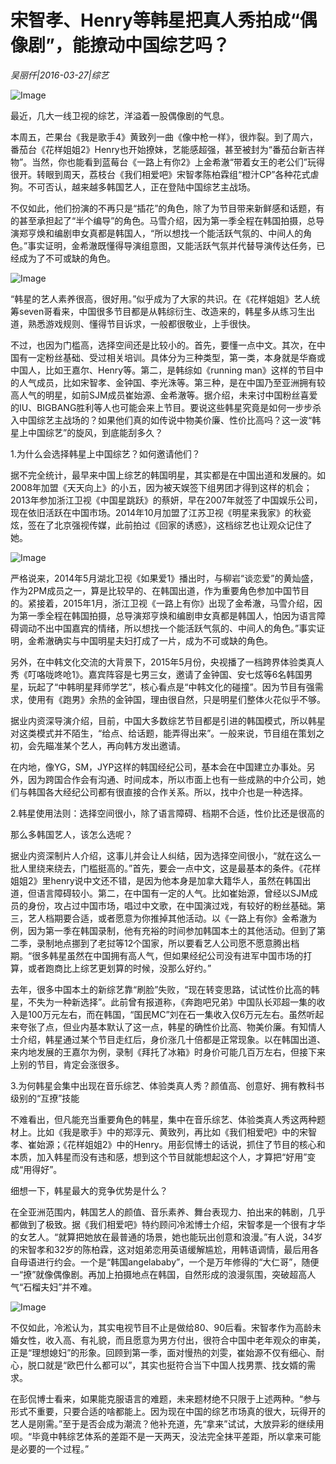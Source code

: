 # 宋智孝、Henry等韩星把真人秀拍成“偶像剧”，能撩动中国综艺吗？

*吴丽仟|2016-03-27|综艺*

![Image](http://static.ylzbl.com/uploads/ueditor/php/upload/image/20170916/1505521017477514.jpeg)

最近，几大一线卫视的综艺，洋溢着一股偶像剧的气息。

本周五，芒果台《我是歌手4》黄致列一曲《像中枪一样》，很炸裂。到了周六，番茄台《花样姐姐2》Henry也开始撩妹，艺能感超强，甚至被封为“番茄台新吉祥物”。当然，你也能看到蓝莓台《一路上有你2》上金希澈“带着女王的老公们”玩得很开。转眼到周天，荔枝台《我们相爱吧》宋智孝陈柏霖组“橙汁CP”各种花式虐狗。不可否认，越来越多韩国艺人，正在登陆中国综艺主战场。

不仅如此，他们扮演的不再只是“插花”的角色，除了为节目带来新鲜感和话题，有的甚至承担起了“半个编导”的角色。马雪介绍，因为第一季全程在韩国拍摄，总导演郑亨焕和编剧申女真都是韩国人，“所以想找一个能活跃气氛的、中间人的角色。”事实证明，金希澈既懂得导演组意图，又能活跃气氛并代替导演传达任务，已经成为了不可或缺的角色。

![Image](http://si1.go2yd.com/get-image/0GiFOu9Najo)

“韩星的艺人素养很高，很好用。”似乎成为了大家的共识。在《花样姐姐》艺人统筹seven哥看来，中国很多节目都是从韩综衍生、改造来的，韩星多从练习生出道，熟悉游戏规则、懂得节目诉求，一般都很敬业，上手很快。

不过，也因为门槛高，选择空间还是比较小的。首先，要懂一点中文。其次，在中国有一定粉丝基础、受过相关培训。具体分为三种类型，第一类，本身就是华裔或中国人，比如王嘉尔、Henry等。第二，是韩综如《running man》这样的节目中的人气成员，比如宋智孝、金钟国、李光洙等。第三种，是在中国乃至亚洲拥有较高人气的明星，如前SJM成员崔始源、金希澈等。据介绍，未来讨中国粉丝喜爱的IU、BIGBANG胜利等人也可能会来上节目。要说这些韩星究竟是如何一步步杀入中国综艺主战场的？如果他们真的如传说中物美价廉、性价比高吗？这一波“韩星上中国综艺”的旋风，到底能刮多久？

1.为什么会选择韩星上中国综艺？如何邀请他们？

据不完全统计，最早来中国上综艺的韩国明星，其实都是在中国出道和发展的。如2008年加盟《天天向上》的小五，因为被天娱签下组男团才得到这样的机会；2013年参加浙江卫视《中国星跳跃》的蔡妍，早在2007年就签了中国娱乐公司，现在依旧活跃在中国市场。2014年10月加盟了江苏卫视《明星来我家》的秋瓷炫，签在了北京强视传媒，此前拍过《回家的诱惑》，这档综艺也让观众记住了她。

![Image](http://si1.go2yd.com/get-image/0GiEs5T1bBQ)

严格说来，2014年5月湖北卫视《如果爱1》播出时，与柳岩“谈恋爱”的黄灿盛，作为2PM成员之一，算是比较早的、在韩国出道，作为重要角色参加中国节目的。紧接着，2015年1月，浙江卫视《一路上有你》出现了金希澈，马雪介绍，因为第一季全程在韩国拍摄，总导演郑亨焕和编剧申女真都是韩国人，怕因为语言障碍调动不出中国嘉宾的情绪，所以想找一个能活跃气氛的、中间人的角色。”事实证明，金希澈确实与中国明星夫妇打成了一片，成为不可或缺的角色。

另外，在中韩文化交流的大背景下，2015年5月份，央视播了一档跨界体验类真人秀《叮咯咙咚呛1》。嘉宾阵容是七男三女，邀请了金钟国、安七炫等6名韩国男星，玩起了“中韩明星拜师学艺”，核心看点是“中韩文化的碰撞”。因为节目有强需求，使用有《跑男》余热的金钟国，理由很自然，只是明星们整体火花似乎不够。

据业内资深导演介绍，目前，中国大多数综艺节目都是引进的韩国模式，所以韩星对这类模式并不陌生，“给点、给话题，能弄得出来”。一般来说，节目组在策划之初，会先瞄准某个艺人，再向韩方发出邀请。

在内地，像YG，SM，JYP这样的韩国经纪公司，基本会在中国建立办事处。另外，因为跨国合作会有沟通、时间成本，所以市面上也有一些成熟的中介公司，她们与韩国各大经纪公司都有很直接的合作关系。所以，找中介也是一种选择。

2.韩星使用法则：选择空间很小，除了语言障碍、档期不合适，性价比还是很高的

那么多韩国艺人，该怎么选呢？

据业内资深制片人介绍，这事儿并会让人纠结，因为选择空间很小，“就在这么一批人里绕来绕去，门槛挺高的。”首先，要会一点中文，这是最基本的条件。《花样姐姐2》里henry说中文还不错，是因为他本身是加拿大籍华人，虽然在韩国出道，但语言障碍较小。第二，在中国有一定的人气。比如崔始源，曾经以SJM成员的身份，攻占过中国市场，唱过中文歌，在中国演过戏，有较好的粉丝基础。第三，艺人档期要合适，或者愿意为你推掉其他活动。以《一路上有你》金希澈为例，因为第一季在韩国录制，他有充裕的时间参加韩国本土的其他活动。但到了第二季，录制地点挪到了老挝等12个国家，所以要看艺人公司愿不愿意腾出档期。“很多韩星虽然在中国拥有高人气，但如果经纪公司没有进军中国市场的打算，或者跑商比上综艺更划算的时候，没那么好约。”

去年，很多中国本土的新综艺靠“刷脸”失败，“现在转变思路，试试性价比高的韩星，不失为一种新选择”。此前曾有报道称，《奔跑吧兄弟》中国队长邓超一集的收入是100万元左右，而在韩国，“国民MC”刘在石一集收入仅6万元左右。虽然听起来夸张了点，但业内基本默认了这一点，韩星的确性价比高、物美价廉。有知情人士介绍，韩星通过某个节目走红后，身价涨几十倍都是正常现象。以在韩国出道、来内地发展的王嘉尔为例，录制《拜托了冰箱》时身价可能几百万左右，但接下来上别的节目，肯定会涨很多。

3.为何韩星会集中出现在音乐综艺、体验类真人秀？颜值高、创意好、拥有教科书级别的“互撩”技能

不难看出，但凡能充当重要角色的韩星，集中在音乐综艺、体验类真人秀这两种题材上。比如《我是歌手》中的郑淳元、黄致列，再比如《我们相爱吧》中的宋智孝、崔始源；《花样姐姐2》中的Henry。用彭侃博士的话说，抓住了节目的核心和本质，加入韩星而没有违和感，想到这个节目就能想起这个人，才算把“好用”变成“用得好”。

细想一下，韩星最大的竞争优势是什么？

在全亚洲范围内，韩国艺人的颜值、音乐素养、舞台表现力、拍出来的韩剧，几乎都做到了极致。据《我们相爱吧》特约顾问冷淞博士介绍，宋智孝是一个很有才华的女艺人。“就算把她放在最普通的场景，她也能玩出创意和浪漫。”有人说，34岁的宋智孝和32岁的陈柏霖，这对姐弟恋用英语缓解尴尬，用韩语调情，最后用各自母语进行约会。一个是“韩国angelababy”，一个是万年修得的“大仁哥”，随便一“撩”就像偶像剧。再加上拍摄地点在韩国，自然形成的浪漫氛围，突破超高人气“石榴夫妇”并不难。

![Image](http://si1.go2yd.com/get-image/0GiEs9tjRey)

不仅如此，冷淞认为，其实电视节目不止是做给80、90后看。宋智孝作为高龄未婚女性，收入高、有礼貌，而且愿意为男方付出，很符合中国中老年观众的审美，正是“理想媳妇”的形象。回顾到第一季，面对慢热的刘雯，崔始源不仅有细心、耐心，脱口就是“欧巴什么都可以”，其实也挺符合当下中国人找男票、找女婿的需求。

在彭侃博士看来，如果能克服语言的难题，未来题材绝不只限于上述两种。“参与形式不重要，只要合适的啥都能上。因为现在中国的综艺市场真的很大，玩得开的艺人是刚需。”至于是否会成为潮流？他补充道，先“拿来”试试，大放异彩的继续用呗。“毕竟中韩综艺体系的差距不是一天两天，没法完全抹平差距，所以拿来可能是必要的一个过程。”

